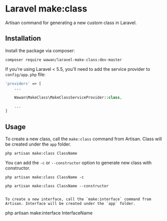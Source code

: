 # Laravel make:class

Artisan command for generating a new custom class in Laravel.

## Installation

Install the package via composer:
```
composer require wawan/laravel-make-class:dev-master
```

If you're using Laravel < 5.5, you'll need to add the service provider to `config/app.php` file:

```php
'providers' => [
    ...

    Wawan\MakeClass\MakeClassServiceProvider::class,

    ...
]
```

## Usage
To create a new class, call the `make:class` command from Artisan. Class will be created under the `app` folder.
```
php artisan make:class ClassName
```
You can add the `-c` or `--constructor` option to generate new class with constructor.
```
php artisan make:class ClassName -c
```
```
php artisan make:class ClassName --constructor


To create a new interface, call the `make:interface` command from Artisan. Interface will be created under the `app` folder.
```
php artisan make:interface InterfaceName
```

